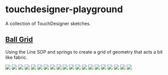 # touchdesigner-playground
A collection of TouchDesigner sketches.

## [Ball Grid](./tree/master/ball-grid)

Using the Line SOP and springs to create a grid of geometry that acts a bit like fabric.

<img style="max-width:300px;" src="http://github.com/riebschlager/touchdesigner-playground/blob/master/ball-grid/thumbnail.jpg?raw=true">


<img style="max-width:300px;" src="http://github.com/riebschlager/touchdesigner-playground/blob/master/black-hole/thumbnail.jpg?raw=true">


<img style="max-width:300px;" src="http://github.com/riebschlager/touchdesigner-playground/blob/master/cloud-walker/thumbnail.jpg?raw=true">


<img style="max-width:300px;" src="http://github.com/riebschlager/touchdesigner-playground/blob/master/cube-of-cubes/thumbnail.jpg?raw=true">


<img style="max-width:300px;" src="http://github.com/riebschlager/touchdesigner-playground/blob/master/cube-party/thumbnail.jpg?raw=true">


<img style="max-width:300px;" src="http://github.com/riebschlager/touchdesigner-playground/blob/master/fire-ball/thumbnail.jpg?raw=true">


<img style="max-width:300px;" src="http://github.com/riebschlager/touchdesigner-playground/blob/master/fishy/thumbnail.jpg?raw=true">


<img style="max-width:300px;" src="http://github.com/riebschlager/touchdesigner-playground/blob/master/flame-fish/thumbnail.jpg?raw=true">


<img style="max-width:300px;" src="http://github.com/riebschlager/touchdesigner-playground/blob/master/geometry-ring/thumbnail.jpg?raw=true">


<img style="max-width:300px;" src="http://github.com/riebschlager/touchdesigner-playground/blob/master/gradient-circles/thumbnail.jpg?raw=true">


<img style="max-width:300px;" src="http://github.com/riebschlager/touchdesigner-playground/blob/master/json-from-api/thumbnail.jpg?raw=true">


<img style="max-width:300px;" src="http://github.com/riebschlager/touchdesigner-playground/blob/master/kaleidoscope/thumbnail.jpg?raw=true">


<img style="max-width:300px;" src="http://github.com/riebschlager/touchdesigner-playground/blob/master/neon-splatter/thumbnail.jpg?raw=true">


<img style="max-width:300px;" src="http://github.com/riebschlager/touchdesigner-playground/blob/master/nested-noise-balls/thumbnail.jpg?raw=true">


<img style="max-width:300px;" src="http://github.com/riebschlager/touchdesigner-playground/blob/master/particle-blob/thumbnail.jpg?raw=true">


<img style="max-width:300px;" src="http://github.com/riebschlager/touchdesigner-playground/blob/master/pour-painting/thumbnail.jpg?raw=true">


<img style="max-width:300px;" src="http://github.com/riebschlager/touchdesigner-playground/blob/master/sea-waves/thumbnail.jpg?raw=true">


<img style="max-width:300px;" src="http://github.com/riebschlager/touchdesigner-playground/blob/master/spiky-ouroboros/thumbnail.jpg?raw=true">


<img style="max-width:300px;" src="http://github.com/riebschlager/touchdesigner-playground/blob/master/threshold-to-geo/thumbnail.jpg?raw=true">


<img style="max-width:300px;" src="http://github.com/riebschlager/touchdesigner-playground/blob/master/timer-switch/thumbnail.jpg?raw=true">



